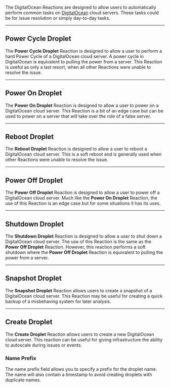 The DigitalOcean Reactions are designed to allow users to automatically perform common tasks on [DigitalOcean](https://www.digitalocean.com/) cloud servers. These tasks could be for issue resolution or simply day-to-day tasks.

---

## Power Cycle Droplet

The **Power Cycle Droplet** Reaction is designed to allow a user to perform a hard Power Cycle of a DigitalOcean cloud server. A power cycle in DigitalOcean is equivalent to pulling the power from a server. This Reaction is useful as only a last resort, when all other Reactions were unable to resolve the issue.

---

## Power On Droplet

The **Power On Droplet** Reaction is designed to allow a user to power on a DigitalOcean cloud server. This Reaction is a bit of an edge case but can be used to power on a server that will take over the role of a false server.

---

## Reboot Droplet

The **Reboot Droplet** Reaction is designed to allow a user to reboot a DigitalOcean cloud server. This is a soft reboot and is generally used when other Reactions were unable to resolve the issue.

---

## Power Off Droplet

The **Power Off Droplet** Reaction is designed to allow a user to power off a DigitalOcean cloud server. Much like the **Power On Droplet** Reaction, the use of this Reaction is an edge case but for some situations it has its uses.

---

## Shutdown Droplet

The **Shutdown Droplet** Reaction is designed to allow a user to shut down a DigitalOcean cloud server. The use of this Reaction is the same as the **Power Off Droplet** Reaction. However, this reaction performs a soft shutdown where the **Power Off Droplet** Reaction is equivalent to pulling the power from a server.

---

## Snapshot Droplet

The **Snapshot Droplet** Reaction allows users to create a snapshot of a DigitalOcean cloud server. This Reaction may be useful for creating a quick backup of a misbehaving system for later analysis.

---

## Create Droplet

The **Create Droplet** Reaction allows users to create a new DigitalOcean cloud server. This reaction can be useful for giving infrastructure the ability to autoscale during issues or events.

### Name Prefix

The name prefix field allows you to specify a prefix for the droplet name. The name will also contain a timestamp to avoid creating droplets with duplicate names.
